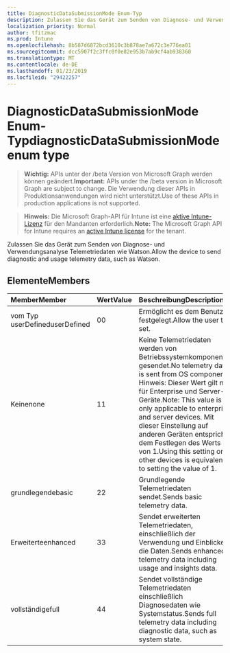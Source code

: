 ```yaml
---
title: DiagnosticDataSubmissionMode Enum-Typ
description: Zulassen Sie das Gerät zum Senden von Diagnose- und Verwendungsanalyse Telemetriedaten wie Watson.
localization_priority: Normal
author: tfitzmac
ms.prod: Intune
ms.openlocfilehash: 8b587d6872bcd3610c3b878ae7a672c3e776ea01
ms.sourcegitcommit: dcc5907f2c3ffc0f0e82e953b7ab9cf4ab938360
ms.translationtype: MT
ms.contentlocale: de-DE
ms.lasthandoff: 01/23/2019
ms.locfileid: "29422257"
---
```

# <a name="diagnosticdatasubmissionmode-enum-type"></a><span data-ttu-id="7c4f5-103">DiagnosticDataSubmissionMode Enum-Typ</span><span class="sxs-lookup"><span data-stu-id="7c4f5-103">diagnosticDataSubmissionMode enum type</span></span>

> <span data-ttu-id="7c4f5-104">**Wichtig:** APIs unter der /beta Version von Microsoft Graph werden können geändert.</span><span class="sxs-lookup"><span data-stu-id="7c4f5-104">**Important:** APIs under the /beta version in Microsoft Graph are subject to change.</span></span> <span data-ttu-id="7c4f5-105">Die Verwendung dieser APIs in Produktionsanwendungen wird nicht unterstützt.</span><span class="sxs-lookup"><span data-stu-id="7c4f5-105">Use of these APIs in production applications is not supported.</span></span>

> <span data-ttu-id="7c4f5-106">**Hinweis:** Die Microsoft Graph-API für Intune ist eine [aktive Intune-Lizenz](https://go.microsoft.com/fwlink/?linkid=839381) für den Mandanten erforderlich.</span><span class="sxs-lookup"><span data-stu-id="7c4f5-106">**Note:** The Microsoft Graph API for Intune requires an [active Intune license](https://go.microsoft.com/fwlink/?linkid=839381) for the tenant.</span></span>

<span data-ttu-id="7c4f5-107">Zulassen Sie das Gerät zum Senden von Diagnose- und Verwendungsanalyse Telemetriedaten wie Watson.</span><span class="sxs-lookup"><span data-stu-id="7c4f5-107">Allow the device to send diagnostic and usage telemetry data, such as Watson.</span></span>

## <a name="members"></a><span data-ttu-id="7c4f5-108">Elemente</span><span class="sxs-lookup"><span data-stu-id="7c4f5-108">Members</span></span>
|<span data-ttu-id="7c4f5-109">Member</span><span class="sxs-lookup"><span data-stu-id="7c4f5-109">Member</span></span>|<span data-ttu-id="7c4f5-110">Wert</span><span class="sxs-lookup"><span data-stu-id="7c4f5-110">Value</span></span>|<span data-ttu-id="7c4f5-111">Beschreibung</span><span class="sxs-lookup"><span data-stu-id="7c4f5-111">Description</span></span>|
|:---|:---|:---|
|<span data-ttu-id="7c4f5-112">vom Typ userDefined</span><span class="sxs-lookup"><span data-stu-id="7c4f5-112">userDefined</span></span>|<span data-ttu-id="7c4f5-113">0</span><span class="sxs-lookup"><span data-stu-id="7c4f5-113">0</span></span>|<span data-ttu-id="7c4f5-114">Ermöglicht es dem Benutzer festgelegt.</span><span class="sxs-lookup"><span data-stu-id="7c4f5-114">Allow the user to set.</span></span>|
|<span data-ttu-id="7c4f5-115">Keine</span><span class="sxs-lookup"><span data-stu-id="7c4f5-115">none</span></span>|<span data-ttu-id="7c4f5-116">1</span><span class="sxs-lookup"><span data-stu-id="7c4f5-116">1</span></span>|<span data-ttu-id="7c4f5-117">Keine Telemetriedaten werden von Betriebssystemkomponenten gesendet.</span><span class="sxs-lookup"><span data-stu-id="7c4f5-117">No telemetry data is sent from OS components.</span></span> <span data-ttu-id="7c4f5-118">Hinweis: Dieser Wert gilt nur für Enterprise und Server-Geräte.</span><span class="sxs-lookup"><span data-stu-id="7c4f5-118">Note: This value is only applicable to enterprise and server devices.</span></span> <span data-ttu-id="7c4f5-119">Mit dieser Einstellung auf anderen Geräten entspricht dem Festlegen des Werts von 1.</span><span class="sxs-lookup"><span data-stu-id="7c4f5-119">Using this setting on other devices is equivalent to setting the value of 1.</span></span>|
|<span data-ttu-id="7c4f5-120">grundlegende</span><span class="sxs-lookup"><span data-stu-id="7c4f5-120">basic</span></span>|<span data-ttu-id="7c4f5-121">2</span><span class="sxs-lookup"><span data-stu-id="7c4f5-121">2</span></span>|<span data-ttu-id="7c4f5-122">Grundlegende Telemetriedaten sendet.</span><span class="sxs-lookup"><span data-stu-id="7c4f5-122">Sends basic telemetry data.</span></span>|
|<span data-ttu-id="7c4f5-123">Erweiterte</span><span class="sxs-lookup"><span data-stu-id="7c4f5-123">enhanced</span></span>|<span data-ttu-id="7c4f5-124">3</span><span class="sxs-lookup"><span data-stu-id="7c4f5-124">3</span></span>|<span data-ttu-id="7c4f5-125">Sendet erweiterten Telemetriedaten, einschließlich der Verwendung und Einblicke in die Daten.</span><span class="sxs-lookup"><span data-stu-id="7c4f5-125">Sends enhanced telemetry data including usage and insights data.</span></span>|
|<span data-ttu-id="7c4f5-126">vollständige</span><span class="sxs-lookup"><span data-stu-id="7c4f5-126">full</span></span>|<span data-ttu-id="7c4f5-127">4</span><span class="sxs-lookup"><span data-stu-id="7c4f5-127">4</span></span>|<span data-ttu-id="7c4f5-128">Sendet vollständige Telemetriedaten einschließlich Diagnosedaten wie Systemstatus.</span><span class="sxs-lookup"><span data-stu-id="7c4f5-128">Sends full telemetry data including diagnostic data, such as system state.</span></span>|




